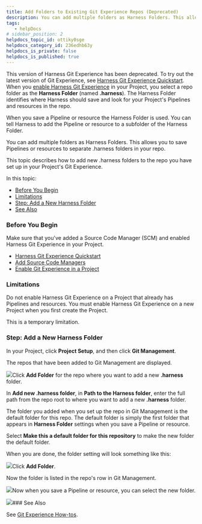 ```yaml
---
title: Add Folders to Existing Git Experience Repos (Deprecated)
description: You can add multiple folders as Harness Folders. This allows you to save Pipelines or resources to separate .harness folders in your repo.
tags: 
   - helpDocs
# sidebar_position: 2
helpdocs_topic_id: ottiky0sge
helpdocs_category_id: 236edhb63y
helpdocs_is_private: false
helpdocs_is_published: true
---
```


This version of Harness Git Experience has been deprecated. To try out the latest version of Git Experience, see [Harness Git Experience Quickstart](/article/grfeel98am).​When you [enable Harness Git Experience](/article/hzajxmb3oj-enable-git-experience-in-a-project) in your Project, you select a repo folder as the **Harness Folder** (named **.harness**). The Harness Folder identifies where Harness should save and look for your Project's Pipelines and resources in the repo.

When you save a Pipeline or resource the Harness Folder is used. You can tell Harness to add the Pipeline or resource to a subfolder of the Harness Folder.

You can add multiple folders as Harness Folders. This allows you to save Pipelines or resources to separate .harness folders in your repo.

This topic describes how to add new .harness folders to the repo you have set up in your Project's Git Experience.

In this topic:

* [Before You Begin](https://ngdocs.harness.io/article/ottiky0sge-add-folders-to-existing-git-experience-repos#before_you_begin)
* [Limitations](https://ngdocs.harness.io/article/ottiky0sge-add-folders-to-existing-git-experience-repos#limitations)
* [Step: Add a New Harness Folder](https://ngdocs.harness.io/article/ottiky0sge-add-folders-to-existing-git-experience-repos#step_add_a_new_harness_folder)
* [See Also](https://ngdocs.harness.io/article/ottiky0sge-add-folders-to-existing-git-experience-repos#see_also)

### Before You Begin

Make sure that you've added a Source Code Manager (SCM) and enabled Harness Git Experience in your Project.

* [Harness Git Experience Quickstart](/article/dm69dkv34g-harness-git-experience-quickstart)
* [Add Source Code Managers](/article/p92awqts2x-add-source-code-managers)
* [Enable Git Experience in a Project](/article/hzajxmb3oj-enable-git-experience-in-a-project)

### Limitations

Do not enable Harness Git Experience on a Project that already has Pipelines and resources. You must enable Harness Git Experience on a new Project when you first create the Project.

This is a temporary limitation.

### Step: Add a New Harness Folder

In your Project, click **Project Setup**, and then click **Git Management**.

The repos that have been added to Git Management are displayed.

![](https://files.helpdocs.io/i5nl071jo5/articles/ottiky0sge/1624387284001/clean-shot-2021-06-22-at-11-41-10.png)Click **Add Folder** for the repo where you want to add a new **.harness** folder.

In **Add new .harness folder**, in **Path to the Harness folder**, enter the full path from the repo root to where you want to add a new **.harness** folder.

The folder you added when you set up the repo in Git Management is the default folder for this repo. The default folder is simply the first folder that appears in **Harness Folder** settings when you save a Pipeline or resource.

Select **Make this a default folder for this repository** to make the new folder the default folder.

When you are done, the folder setting will look something like this:

![](https://files.helpdocs.io/i5nl071jo5/articles/ottiky0sge/1624387697165/clean-shot-2021-06-22-at-11-48-07.png)Click **Add Folder**.

Now the folder is listed in the repo's row in Git Management.

![](https://files.helpdocs.io/i5nl071jo5/articles/ottiky0sge/1624387780415/clean-shot-2021-06-22-at-11-49-19.png)Now when you save a Pipeline or resource, you can select the new folder.

![](https://files.helpdocs.io/i5nl071jo5/articles/ottiky0sge/1624388330955/clean-shot-2021-06-22-at-11-57-44.png)### See Also

See [Git Experience How-tos](/article/soavr3jh0i-git-experience-how-tos).

